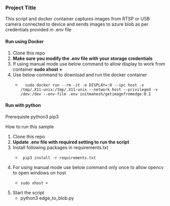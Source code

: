 ### Project Title
This script and docker container captures images from RTSP or USB camera connected to device and sends images to azure blob as per credentials provided in .env file

#### Run using Docker 
1. Clone this repo
2. **Make sure you modify the .env file with your storage credentials**
3. If using manual mode use below command to allow display to work from container 
              **sudo xhost +**
4. Use below command to download and run the docker container
      -       sudo docker run --rm -it -e DISPLAY=:0 --ipc host -v /tmp/.X11-unix:/tmp/.X11-unix --network host --privileged -v /dev:/dev --env-file .env initmahesh/getimagefromedge:0.1

#### Run with python 

 Prerequiste 
    python3
    pip3 

 How to run this sample

   1. Clone this repo
   2. **Update .env file with required setting to run the script**
   3. Install following packages in requirements.txt
       -      pip3 install -r requirements.txt
   4. For using manual mode use below command only once to allow opencv to open windows on host 
        -     sudo xhost +
   5. Start the script
         -    python3 edge_to_blob.py 
